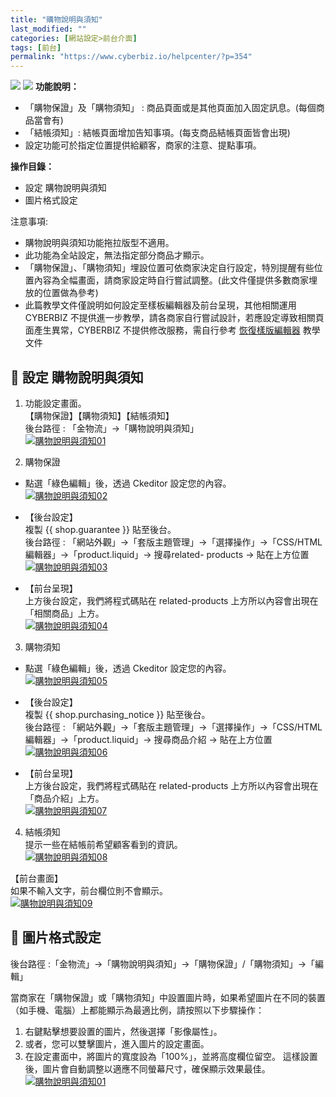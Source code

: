 ```yaml
---
title: "購物說明與須知"
last_modified: ""
categories: [網站設定>前台介面]
tags: [前台]
permalink: "https://www.cyberbiz.io/helpcenter/?p=354"
---
```


![](https://www.cyberbiz.io/helpcenter/wp-content/uploads/一般版3.png)
![](https://www.cyberbiz.io/helpcenter/wp-content/uploads/PLUS版3.png)
**功能說明：**  

* 「購物保證」及「購物須知」 : 商品頁面或是其他頁面加入固定訊息。(每個商品當會有)
* 「結帳須知」: 結帳頁面增加告知事項。(每支商品結帳頁面皆會出現)
* 設定功能可於指定位置提供給顧客，商家的注意、提點事項。

**操作目錄：**

* 設定 購物說明與須知
* 圖片格式設定

注意事項:  

* 購物說明與須知功能拖拉版型不適用。
* 此功能為全站設定，無法指定部分商品才顯示。
* 「購物保證」、「購物須知」埋設位置可依商家決定自行設定，特別提醒有些位置內容為全幅畫面，請商家設定時自行嘗試調整。(此文件僅提供多數商家埋放的位置做為參考)
* 此篇教學文件僅說明如何設定至樣板編輯器及前台呈現，其他相關運用 CYBERBIZ 不提供進一步教學，請各商家自行嘗試設計，若應設定導致相關頁面產生異常，CYBERBIZ 不提供修改服務，需自行參考 [恢復樣版編輯器](https://www.cyberbiz.io/helpcenter/?p=3474) 教學文件 



## 📌 設定 購物說明與須知



1. 功能設定畫面。  
【購物保證】【購物須知】【結帳須知】  
後台路徑 : 「金物流」→「購物說明與須知」  
[![購物說明與須知01](https://www.cyberbiz.io/support/wp-content/uploads/購物說明與須知01.png)](https://www.cyberbiz.io/support/wp-content/uploads/購物說明與須知01.png)



2. 購物保證 
* 點選「綠色編輯」後，透過 Ckeditor 設定您的內容。  
[![購物說明與須知02](https://www.cyberbiz.io/support/wp-content/uploads/購物說明與須知02.png)](https://www.cyberbiz.io/support/wp-content/uploads/購物說明與須知02.png)



* 【後台設定】  
複製 {{ shop.guarantee }} 貼至後台。  
後台路徑 : 「網站外觀」→「套版主題管理」→「選擇操作」→「CSS/HTML編輯器」→「product.liquid」→ 搜尋related-
products → 貼在上方位置  
[![購物說明與須知03](https://www.cyberbiz.io/support/wp-content/uploads/購物說明與須知03.png)](https://www.cyberbiz.io/support/wp-content/uploads/購物說明與須知03.png)



* 【前台呈現】  
上方後台設定，我們將程式碼貼在 related-products 上方所以內容會出現在「相關商品」上方。  
[![購物說明與須知04](https://www.cyberbiz.io/support/wp-content/uploads/購物說明與須知04.png)](https://www.cyberbiz.io/support/wp-content/uploads/購物說明與須知04.png)




3. 購物須知 
* 點選「綠色編輯」後，透過 Ckeditor 設定您的內容。  
[![購物說明與須知05](https://www.cyberbiz.io/support/wp-content/uploads/購物說明與須知05.png)](https://www.cyberbiz.io/support/wp-content/uploads/購物說明與須知05.png)



* 【後台設定】  
複製 {{ shop.purchasing_notice }} 貼至後台。  
後台路徑 : 「網站外觀」→「套版主題管理」→「選擇操作」→「CSS/HTML編輯器」→「product.liquid」→ 搜尋商品介紹 → 貼在上方位置  
[![購物說明與須知06](https://www.cyberbiz.io/support/wp-content/uploads/購物說明與須知06.png)](https://www.cyberbiz.io/support/wp-content/uploads/購物說明與須知06.png)



* 【前台呈現】  
上方後台設定，我們將程式碼貼在 related-products 上方所以內容會出現在「商品介紹」上方。  
[![購物說明與須知07](https://www.cyberbiz.io/support/wp-content/uploads/購物說明與須知07.png)](https://www.cyberbiz.io/support/wp-content/uploads/購物說明與須知07.png)




4. 結帳須知  
提示一些在結帳前希望顧客看到的資訊。  
[![購物說明與須知08](https://www.cyberbiz.io/support/wp-content/uploads/購物說明與須知08.png)](https://www.cyberbiz.io/support/wp-content/uploads/購物說明與須知08.png)  

【前台畫面】  
如果不輸入文字，前台欄位則不會顯示。  
[![購物說明與須知09](https://www.cyberbiz.io/support/wp-content/uploads/購物說明與須知09.png)](https://www.cyberbiz.io/support/wp-content/uploads/購物說明與須知09.png)





## 📌 圖片格式設定


後台路徑 :「金物流」→「購物說明與須知」→「購物保證」/「購物須知」→「編輯」  

當商家在「購物保證」或「購物須知」中設置圖片時，如果希望圖片在不同的裝置（如手機、電腦）上都能顯示為最適比例，請按照以下步驟操作：  


1. 右鍵點擊想要設置的圖片，然後選擇「影像屬性」。
2. 或者，您可以雙擊圖片，進入圖片的設定畫面。
3. 在設定畫面中，將圖片的寬度設為「100%」，並將高度欄位留空。
這樣設置後，圖片會自動調整以適應不同螢幕尺寸，確保顯示效果最佳。
[![購物說明與須知01](https://www.cyberbiz.io/support/wp-content/uploads/購物說明與須知10.png)](https://www.cyberbiz.io/support/wp-content/uploads/購物說明與須知10.png)

